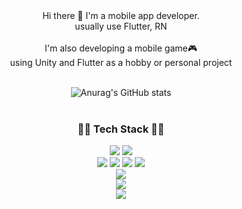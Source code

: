 <div align="center">
Hi there 👋 I'm a mobile app developer.<br>
usually use Flutter, RN<br><br>
I'm also developing a mobile game🎮<br>using Unity and Flutter as a hobby or personal project<br><br>

![Anurag's GitHub stats](https://github-readme-stats.vercel.app/api?username=carda8&show_icons=true&theme=radical)<br><br>
<h3 align="center">👩‍💻 Tech Stack 👩‍💻</h3>
<img src="https://img.shields.io/badge/flutter-02569B?style=for-the-badge&logo=flutter&logoColor=white">
<img src="https://img.shields.io/badge/dart-0175C2?style=for-the-badge&logo=dart&logoColor=white">
<br>
<img src="https://img.shields.io/badge/ReactNative-61DAFB?style=for-the-badge&logo=react&logoColor=white">
<img src="https://img.shields.io/badge/ReactQuery-FF4154?style=for-the-badge&logo=reactquery&logoColor=white">
<img src="https://img.shields.io/badge/redux-764ABC?style=for-the-badge&logo=redux&logoColor=white">
<img src="https://img.shields.io/badge/javascript-F7DF1E?style=for-the-badge&logo=javascript&logoColor=white">
<br>
<img src="https://img.shields.io/badge/unity-000000?style=for-the-badge&logo=unity&logoColor=white">
<br>
<img src="https://img.shields.io/badge/firebase-FFCA28?style=for-the-badge&logo=firebase&logoColor=white">
<br>
<img src="https://img.shields.io/badge/figma-F24E1E?style=for-the-badge&logo=figma&logoColor=white">
</div>
